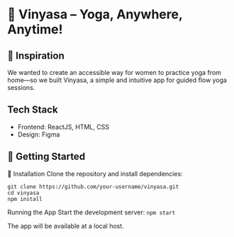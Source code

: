 # 🌿 Vinyasa – Yoga, Anywhere, Anytime!

## 🌟 Inspiration
We wanted to create an accessible way for women to practice yoga from home—so we built Vinyasa, a simple and intuitive app for guided flow yoga sessions.

## Tech Stack
- Frontend: ReactJS, HTML, CSS
- Design: Figma

## 🏁 Getting Started
🔧 Installation
Clone the repository and install dependencies:
```
git clone https://github.com/your-username/vinyasa.git
cd vinyasa
npm install
```

Running the App
Start the development server:
`npm start`

The app will be available at a local host.
